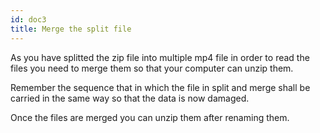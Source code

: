 ```yaml
---
id: doc3
title: Merge the split file
---
```


As you have splitted the zip file into multiple mp4 file in order to read the files you need to merge them so that your computer can unzip them.

Remember the sequence that in which the file in split and merge shall be carried in the same way so that the data is now damaged.

Once the files are merged you can unzip them after renaming them.